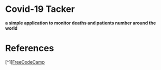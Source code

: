 # Covid-19 Tacker

**a simple application to monitor deaths and patients number around the world**

# References

[^1][FreeCodeCamp](https://www.freecodecamp.org/news/building-chrome-extension/)
